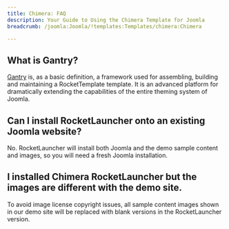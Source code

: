 ```yaml
---
title: Chimera: FAQ
description: Your Guide to Using the Chimera Template for Joomla
breadcrumb: /joomla:Joomla/!templates:Templates/chimera:Chimera

---
```



What is Gantry?
-----

[Gantry][gantry] is, as a basic definition, a framework used for assembling, building and maintaining a RocketTemplate template. It is an advanced platform for dramatically extending the capabilities of the entire theming system of Joomla.

Can I install RocketLauncher onto an existing Joomla website?
-----

No. RocketLauncher will install both Joomla and the demo sample content and images, so you will need a fresh Joomla installation.

I installed Chimera RocketLauncher but the images are different with the demo site.
-----

To avoid image license copyright issues, all sample content images shown in our demo site will be replaced with blank versions in the RocketLauncher version.

[gantry]: http://gantry.org/